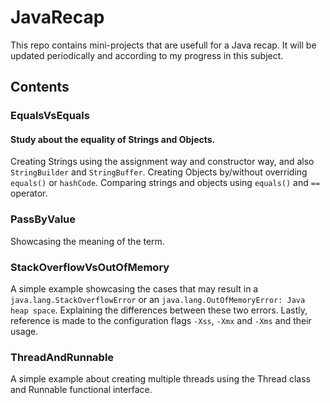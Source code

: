 # JavaRecap
This repo contains mini-projects that are usefull for a Java recap. It will be updated periodically and according to my progress in this subject.

## Contents
### EqualsVsEquals
#### Study about the equality of Strings and Objects.
Creating Strings using the assignment way and constructor way, and also ```StringBuilder``` and ```StringBuffer```.
Creating Objects by/without overriding ```equals()``` or ```hashCode```.
Comparing strings and objects using ```equals()``` and ```==``` operator.

### PassByValue
Showcasing the meaning of the term.

### StackOverflowVsOutOfMemory
A simple example showcasing the cases that may result in a ```java.lang.StackOverflowError``` or an ```java.lang.OutOfMemoryError: Java heap space```.
Explaining the differences between these two errors.
Lastly, reference is made to the configuration flags ```-Xss```, ```-Xmx``` and ```-Xms``` and their usage.

### ThreadAndRunnable
A simple example about creating multiple threads using the Thread class and Runnable functional interface.
